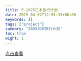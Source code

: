 ```yaml
---
title: P-2025日本旅行计划
date: 2025-04-02T12:55:33+08:00
keywords: []
tags: ["project"]
summary: "2025日本旅行计划"
toc: true
wight: 1
---
```


[点击查看](https://aql08jshqq.feishu.cn/docx/IwsPd7nyPoi2AyxAcbUcWsrjnIe)

